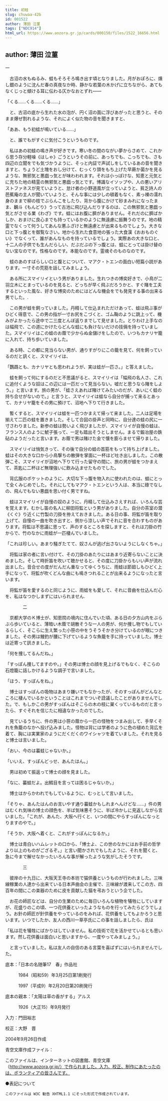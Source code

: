 ```yaml
---
title: 初蛙
slug: chuwaa-42b
id: 001522
author: 薄田 泣菫
tags: ["NDC914"]
html_url: https://www.aozora.gr.jp/cards/000150/files/1522_16656.html
---
```


## author: 薄田 泣菫

一



　古沼の水もぬるみ、蛙もそろそろ鳴き出す頃となりました。月がおぽろに、燻し銀のように沈んだ春の真夜なか時、静かな若葉の木かげに立ちながら、あてもなくじっと傾ける耳に伝わる仄かなおとずれ――

「くる……くる……くる……」

　と、古沼の底から生れた水の泡が、円く沼の面に浮びあがったと思うと、そのまま爆ぜ割れるような、それによく似た物の音を聞きますと、

「ああ、もう初蛙が鳴いている……」

　と、誰でもがすぐに気付こうというものです。

　私はあの初蛙の鳴き声が好きです。寒い冬の間のながい夢からさめて、これから思う存分軽噪《はしゃ》ごうというその前に、あっちでも、こっちでも、さも四辺の立聞をでも気づかうように、そっと内証で声試しをしているあの音を聞きますと、ちょうど土塊をおし分けて、むっくり頭をもち上げた早蕨か菌かを見るような、無邪気と悪戯っ気とが味わわれます。それは小っぽけな、知恵と元気とに充ちた地の精霊の無邪気と悪戯っ気とです。博識なイソップや、人の悪いアリストファネスが見ていようと、怠け者の小野道風が立っていようと、貧乏詩人の芭蕉庵の主人が聞いていようと、そんな事には少しの頓着もなく、素っ裸の濡れ身のままで柳の枝でぶらんこをしたり、背から腹にかけて砂まみれになったまま、飜斗《もんどり》うって古池に飛び込んだりするのは、この無邪気と悪戯っ気とがさせる業《わざ》です。蛙にはお腹に臍がありません。それだのに臍ばかしか、おまけに良心までも持っているかのように無遠慮に振舞うのです。地の精霊でなくって何うしてあんな悪ふざけと無遠慮とが出来るものでしょう。大きな口と下っ腹とを御覧なさい。地から生れた食意地の張った大食漢《おおものぐい》でなくって、誰があんなものを持っているでしょう。実際あの大きな口と、十二人の子供でも生んだらしい、だぶだぶの下っ腹とは、蛙にとっては掛け替のない宝なのです。性格なのです。本能なのです。霊魂そのものなのです。

　蛙のあのすばらしい口と腹とについて、マアク・トエンの面白い短篇小説があります。一寸その荒筋を話してみましょう。

　ある所にスマイリイという男がありました。生れつきの博奕好きで、小鳥が二羽立木にとまっているのを見ると、どっちが早く飛ぶだろうかと、すぐ賭を工夫するといった風な、好きな博奕のためにはどんな機会をでも発見する事の出来る男でした。.

　この男が蛙を飼っていました。丹精して仕込まれただけあって、蛙は飛ぶ事がひどく得意で、この男の指が一寸お尻をこづくと、ゴム鞠のように跳上って、機みがよかったら途中で二三度とんぼ返りまでして見せました。とりわけ上手なのは幅飛で、この道にかけたらどんな蛙にも負けないだけの技倆を持っていました。スマイリイはこの蛙のお蔭で少からぬ金儲けをしたので、いつもカナリヤ籠に入れて、持ち歩いていました。

　ある時、この都に見当らない男が、通りすがりにこの籠を見て、何を飼っているのだと訊くと、スマイリイは、

「鸚鵡とも、カナリヤとも思われようが、実は蛙が一匹さ。」と答えました。

　蛙を飼って何にするのだと不思議がると、スマイリイは「幅飛の名人さ、これに追付くような奴はこの辺には一匹だって見当らない。嘘だと思うなら賭をしよう。」と言います。旅の男が、「蛙さえあれば賭けてみたいのだが、あいにく蛙の持ち合せがないので。」と言うと、スマイリイは蛙なら自分が捕って来るとあって、カナリヤ籠をその男に預けて、沼地へ下りて行きました。

　暫くすると、スマイリイは蛙を一匹つかまえて帰って来ました。二人は足場を揃えて二匹の蛙を置きました。そして合図の掛声と同時に、自分達の蛙の尻に一寸さわりました。新参の蛙は勢いよく飛びましたが、スマイリイが自慢の蛙は、フランス人のように鯱子張って、一足も踏出そうとしません。まるで鍛冶屋の鉄砧のようだったと言います。お蔭で男は賭けた金で懐を膨らませて帰りました。

　スマイリイは悄気きって、その後で自分の蛙の首筋をもって持ち上げました。蛙はその大きな口から小鳥撃ちの散弾を掌面に一杯ほど吐き出しました。この散弾こそ、スマイリイが沼地へ下りて行った留守の間に、旅の男が蛙をつかまえて、茶匙に二杯ほど無理強いに飲み込ませたものでした。

　背広服のポケットのように、大切な下っ腹を物入れに使われたのは、蛙にとって全くみじめでした。それにしてもマアク・トエンという人は、本当に碌でなしの、飛んでもない悪戯を思い付く男ですね。



　蛙はスマイリイが自慢の奴のように、丹精して仕込みさえすれば、いろんな芸を覚えます。むかし笛の名人に柳田将監という男がありました。自分の茶室の潜《くぐ》り近くに竹製の刀掛を拵えておきました。ある日の事、将監が笛を取り上げて、自慢の一曲を吹き出すと、側から涼しい声でそれに音を合わすものがあります。将監は不思議に思って、声のするところを探しますと、それは刀掛の竹からで、竹のなかに雨蛙が一匹棲んでいました。

「これは珍しい。あまり騒ぎたてて、奴さんが逃げ出さないようにしなくちゃ。」

　将監は家の者に言い付けて、その刀掛のあたりにはあまり近寄らないことに決めました。そして時折笛を吹いて聴かせると、その度に刀掛からもいい声が流れ出ました。音合せの度がだんだん重なってゆくうちに、雨蛙は節廻しもひどく上手になって、将監が吹くどんな曲にも鳴きつれることが出来るようになったと言います。

　将監が笛を愛するのと同じように、雨蛙をも愛して、それに音曲を仕込んだ心を、私はなつかしまずにはいられません.



　　　　二



　京都大学のＫ博士が、知恩院の境内に住んでいた頃、ある日の夕方山内をぶらぶら歩いていると、薄暗い木蔭で胡散そうな一人の男が、何か捜し物でもしているらしく、そこらに生え繁った小笹の中をうそうそかき分けているのが眼につきました。その男は鰻釣が腰に下げているような魚籠を手に持っていました。博士は近寄って訊きました。

「何を捜してるんだね。」

「すっぽん捜してますのや。」その男は博士の顔を見上げるでもなく、そこらの石燈籠に話しかけるような調子で言いました。

「ほう、すっぽんをね。」

　博士はすっぽんの吸物はあまり嫌いでもなかったが、そのすっぽんがどんなところに棲んでいるかということはこれまでついぞ詮議したことがありませんでした。で、もしかこの男がすっぽんはそこらの木の枝に巣くっているものだと言ったら、すぐそれを信じたに相違なかったのでした。

　見ているうちに、件の男は小笹の蔭から一匹の怪物をつまみ出して、手早くそれを魚籠のなかへ投げ込みました。怪物は背には学者のように色の褪めた背広を着て、胸には実業家のようにだくだくのワイシャツを着ていました。それを見ると博士は言いました。

「おい、今のは蟇蛙じゃないか。」

「いいえ、すっぽんどっせ、あんたはん。」

　男は初めて振返って博士の顔を見ました。

「なに、蟇蛙だよ。出鱈目を言っては困るじゃないか。」

　博士はからかわれでもしているように、むっとして言いました。

「そりゃ、あんたはんのお言いやす通り蟇蛙かもしれまへんけどな……」件の男はむくれ気味の博士の顔色を、半ば気味悪そうに、半ば冷かしに見返しながら言いました。「これが、あんた、大阪へ行くと、いつの間にやらすっぽんになっとりますのやで。」

「そうか、大阪へ着くと、これがすっぽんになるか。」

　博士は青白いハムレットの口から、「博士よ、この世のなかにはお手前の哲学より以上のものがござるぞ。」と言い聞かされでもしたように、それを聞くと、急に今まで解せなかったいろんな事が解ったような気がしたそうです。



　　　　三



　彼岸の十九日に、大阪天王寺の本坊で猫供養というものが行われました。三味線稼業の人達から出来ている日本声曲会の主催で、三味線が渡来してこの方、四百年の間にこの楽器のために皮を貢献した猫を弔おうという企でした。

　お花の師匠などは、自分の生業のために毎日いろんな植物を犠牲にしていますが、花盛りのこの頃、一つ花供養といったようなものを行ってみたらどうでしょう。お針の師匠が針供養をやっているのをみれば、花供養をしてもよかろうと思います。いつでしたか、友人の西川一草亭氏にこの事を話しましたら、氏は

「私は花を犠牲にばかりはしていません。私の技術で花を活かせているとも思います。然し花供養は面白いと思いますから、一度やってみましょう。」

　と言っていました。私は友人の自信のある言葉を喜ばずにはいられませんでした。













底本：「日本の名随筆17　春」作品社


　　　1984（昭和59）年3月25日第1刷発行

　　　1997（平成9）年2月20日第20刷発行

底本の親本：「太陽は草の香がする」アルス

　　　1926（大正15）年9月発行

入力：門田裕志

校正：大野　晋

2004年9月26日作成

青空文庫作成ファイル：

このファイルは、インターネットの図書館、青空文庫（http://www.aozora.gr.jp/）で作られました。入力、校正、制作にあたったのは、ボランティアの皆さんです。











●表記について


	このファイルは W3C 勧告 XHTML1.1 にそった形式で作成されています。